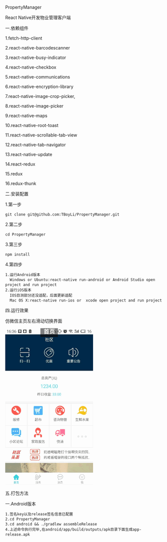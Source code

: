 PropertyManager

React Native开发物业管理客户端

一.依赖组件

  1.fetch-http-client
  
  2.react-native-barcodescanner
  
  3.react-native-busy-indicator
  
  4.react-native-checkbox
  
  5.react-native-communications
  
  6.react-native-encryption-library
  
  7.react-native-image-crop-picker,
  
  8.react-native-image-picker
  
  9.react-native-maps
  
  10.react-native-root-toast
  
  11.react-native-scrollable-tab-view
  
  12.react-native-tab-navigator
  
  13.react-native-update
  
  14.react-redux
  
  15.redux
  
  16.redux-thunk

二.安装配置

  1.第一步
  
    git clone git@github.com:TBoyLi/PropertyManager.git
  2.第二步
  
    cd PropertyManager
  3.第三步
  
    npm install
  4.第四步

    1.运行Android版本
      Windows or Ubuntu:react-native run-android or Android Studio open project and run project
    2.运行iOS版本
      IOS目测部分还没适配，后面更新适配
      Mac OS X:react-native run-ios or  xcode open project and run project

四.运行效果

仿微信主页左右滑动切换界面
  
  ![](https://github.com/TBoyLi/PropertyManager/raw/master/app/screenshot/main.gif)

五.打包方法

  一.Android版本

    1.签名key以及release签名信息已配置
    2.cd PropertyManager
    3.cd android && ./gradlew assembleRelease
    4.上述命令执行完毕,在android/app/build/outputs/apk目录下面生成app-release.apk
